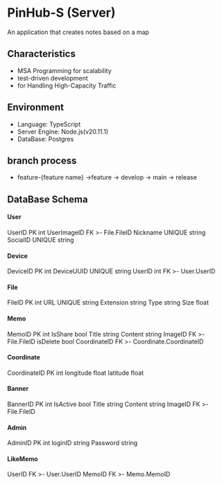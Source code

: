 # PinHub-S (Server)

An application that creates notes based on a map

## Characteristics

- MSA Programming for scalability
- test-driven development
- for Handling High-Capacity Traffic

## Environment

- Language: TypeScript
- Server Engine: Node.js(v20.11.1)
- DataBase: Postgres

## branch process

- feature-{feature name}
  ->feature
  -> develop
  -> main
  -> release

## DataBase Schema

#### User

UserID PK int
UserImageID FK >- File.FileID
Nickname UNIQUE string
SocialID UNIQUE string

#### Device

DeviceID PK int
DeviceUUID UNIQUE string
UserID int FK >- User.UserID

#### File

FileID PK int
URL UNIQUE string
Extension string
Type string
Size float

#### Memo

MemoID PK int
IsShare bool
Title string
Content string
ImageID FK >- File.FileID
isDelete bool
CoordinateID FK >- Coordinate.CoordinateID

#### Coordinate

CoordinateID PK int
longitude float
latitude float

#### Banner

BannerID PK int
IsActive bool
Title string
Content string
ImageID FK >- File.FileID

#### Admin

AdminID PK int
loginID string
Password string

#### LikeMemo

UserID FK >- User.UserID
MemoID FK >- Memo.MemoID
